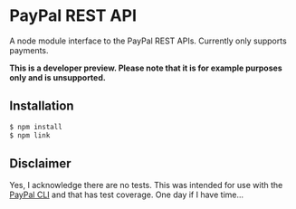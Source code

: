 # PayPal REST API 

A node module interface to the PayPal REST APIs. Currently only supports payments.

**This is a developer preview. Please note that it is for example purposes only and is unsupported.**


## Installation 

```sh
$ npm install
$ npm link
```


## Disclaimer

Yes, I acknowledge there are no tests. This was intended for use with the [PayPal CLI](https://github.com/jeffharrell/paypal-cli) and that has test coverage. One day if I have time...
